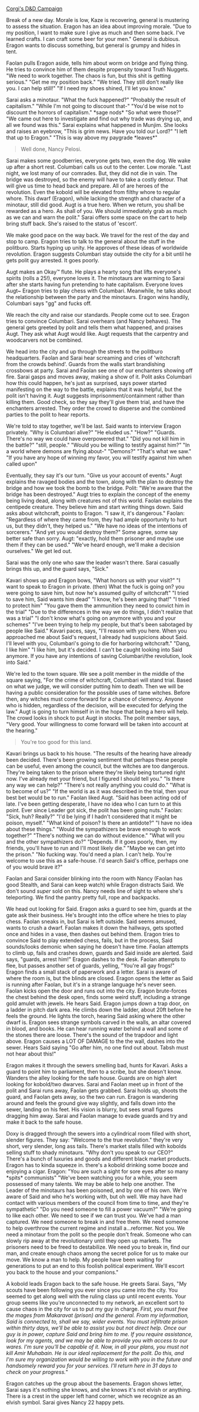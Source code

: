 ---
---

[Corgi's D&D Campaign](/games/corgi)

Break of a new day. Morale is low, Kaze is recovering, general is mustering to assess the situation. Eragon has an idea about improving morale. "Due to my position, I want to make sure I give as much and then some back. I've learned crafts. I can craft some beer for your men." General is dubious. Eragon wants to discuss something, but general is grumpy and hides in tent.

Faolan pulls Eragon aside, tells him about worm on bridge and flying thing. He tries to convince him of them despite propensity toward Truth Nuggets. "We need to work together. The chaos is fun, but this shit is getting serious." "Get me my position back." "We tried. They still don't really like you. I can help still!" "If I need my shoes shined, I'll let you know."

Sarai asks a minotaur. "What the fuck happened?" "Probably the result of capitalism." "While I'm not going to discount that-" "You'd be wise not to discount the horrors of capitalism." \*sage nods\* "So what were those?" "We came out here to investigate and find out why trade was drying up, and all we found was this." Sarai explains what happened in Munjim. She looks and raises an eyebrow, "This is grim news. Have you told our Lord?" "I left that up to Eragon." "This is way above my paygrade \*leaves\*"

> Well done, Nancy Pelosi.

Sarai makes some goodberries, everyone gets two, even the dog. We wake up after a short rest. Columbari calls us out to the center. Low morale. "Last night, we lost many of our comrades. But, they did not die in vain. The bridge was destroyed, so the enemy will have to take a costly detour. That will give us time to head back and prepare. All of are heroes of the revolution. Even the kobold will be elevated from filthy whore to regular whore. This dwarf (Eragon), while lacking the strength and character of a minotaur, still did good. Augt is a true hero. When we return, you shall be rewarded as a hero. As shall of you. We should immediately grab as much as we can and warn the polit." Sarai offers some space on the cart to help bring stuff back. She's raised to the status of 'escort'.

We make good pace on the way back. We travel for the rest of the day and stop to camp. Eragon tries to talk to the general about the stuff in the politburo. Starts hyping up unity. He approves of these ideas of worldwide revolution. Eragon suggests Columbari stay outside the city for a bit until he gets polit guy arrested. It goes poorly.

Augt makes an Okay™ flute. He plays a hearty song that lifts everyone's spirits (rolls a 25!), everyone loves it. The minotaurs are warming to Sarai after she starts having fun pretending to hate capitalism. Everyone loves Augt~ Eragon tries to play chess with Columbari. Meanwhile, he talks about the relationship between the party and the minotaurs. Eragon wins handily, Columbari says "gg" and fucks off.

We reach the city and raise our standards. People come out to see. Eragon tries to convince Columbari. Sarai overhears (and Nancy behaves). The general gets greeted by polit and tells them what happened, and praises Augt. They ask what Augt would like. Augt requests that the carpentry and woodcarvers not be combined.

We head into the city and up through the streets to the politburo headquarters. Faolan and Sarai hear screaming and cries of 'witchcraft from the crowds behind'. Guards from the walls start brandishing crossbows at party. Sarai and Faolan see one of our enchanters showing off fire. Sarai gasps and moves away, making a show of it. Polit asks Columbari how this could happen, he's just as surprised, says power started manifesting on the way to the battle, explains that it was helpful, but the polit isn't having it. Augt suggests imprisonment/containment rather than killing them. Good check, so they say they'll give them trial, and have the enchanters arrested. They order the crowd to disperse and the combined parties to the polit to hear reports.

We're told to stay together, we'll be last. Said wants to interview Eragon privately. "Why is Columbari alive?" "He eluded us." "How?" "Guards. There's no way we could have overpowered that." "Did you not kill him in the battle?" "still, people." "Would you be willing to testify against him?" "In a world where demons are flying about-" "Demons?" "That's what we saw." "If you have any hope of winning my favor, you will testify against him when called upon"

Eventually, they say it's our turn. "Give us your account of events." Augt explains the ravaged bodies and the town, along with the plan to destroy the bridge and how we took the bomb to the bridge. Polit: "We're aware that the bridge has been destroyed." Augt tries to explain the concept of the enemy being living dead, along with creatures not of this world. Faolan explains the centipede creature. They believe him and start writing things down. Said asks about witchcraft, points to Eragon. "I saw it, it's dangerous." Faolan: "Regardless of where they came from, they had ample opportunity to hurt us, but they didn't, they helped us." "We have no ideas of the intentions of sorcerers." "And yet you would destroy them?" Some agree, some say better safe than sorry. Augt: "exactly, hold them prisoner and maybe use them if they can be used." "We've heard enough, we'll make a decision ourselves." We get led out.

Sarai was the only one who saw the leader wasn't there. Sarai casually brings this up, and the guard says, "Sick."

Kavari shows up and Eragon bows, "What honors us with your visit?" "I want to speak to Eragon in private. (then) What the fuck is going on? you were going to save him, but now he's assumed guilty of witchcraft" "I tried to save him, Said wants him dead" "I know, he's been arguing that!" "I tried to protect him" "You gave them the ammunition they need to convict him in the trial" "Due to the differences in the way we do things, I didn't realize that was a trial" "I don't know what's going on anymore with you and your schemes" "I've been trying to help my people, but that's been sabotaged by people like Said." Kavari paces, says, "I'll reason with you here. When you approached me about Said's request, I already had suspicions about Said. I'll level with you, Columbari's going to die for harboring witchcraft." "Dang, I like him" "I like him, but it's decided. I can't be caught looking into Said anymore. If you have any intentions of saving Columbari/the revolution, look into Said."

We're led to the town square. We see a polit member in the middle of the square saying, "For the crime of witchcraft, Columbari will stand trial. Based on what we judge, we will consider putting him to death. Then we will be having a public consideration for the possible uses of tame witches. Before then, any witches must come forward for a chance of clemency. Anyone who is hidden, regardless of the decision, will be executed for defying the law." Augt is going to turn himself in in the hope that being a hero will help. The crowd looks in shock to put Augt in stocks. The polit member says, "Very good. Your willingness to come forward will be taken into account at the hearing."

> You're too good for this land.

Kavari brings us back to his house. "The results of the hearing have already been decided. There's been growing sentiment that perhaps these people can be useful, even among the council, but the witches are too dangerous. They're being taken to the prison where they're likely being tortured right now. I've already met your friend, but I figured I should tell you." "Is there any way we can help?" "There's not really anything you could do." "What is to become of us?" "If the world is as it was described in the trial, then your best bet would be to run." Faolan liked Augt. "Said has been acting odd of late. I've been getting desperate, I have no idea who I can turn to at this point. Ever since Leader got sick, the polit has been going nuts." Faolan: "Sick, huh? Really?" "I'd be lying if I hadn't considered that it might be poison, myself." "What kind of poison? Is there an antidote?" "I have no idea about these things." "Would the sympathizers be brave enough to work together?" "There's nothing we can do without evidence." "What will you and the other sympathizers do?" "Depends. If it goes poorly, then, my friends, you'll have to run and I'll most likely die." "Maybe we can get into the prison." "No fucking way. You'd need a plan. I can't help. You're welcome to use this as a safe-house. I'd search Said's office, perhaps one of you would brave it?"

Faolan and Sarai consider blinking into the room with Nancy (Faolan has good Stealth, and Sarai can keep watch) while Eragon distracts Said. We don't sound *super* sold on this. Nancy needs line of sight to where she's teleporting. We find the pantry pretty full, rope and backpacks.

We head out looking for Said. Eragon asks a guard to see him, guards at the gate ask their business. He's brought into the office where he tries to play chess. Faolan sneaks in, but Sarai is left outside. Said seems amused, wants to crush a dwarf. Faolan makes it down the hallways, gets spotted once and hides in a vase, then dashes out behind them. Eragon tries to convince Said to play extended chess, fails, but in the process, Said sounds/looks demonic when saying he doesn't have time. Faolan attempts to climb up, fails and crashes down, guards and Said inside are alerted. Said says, "guards, arrest him!" Eragon dashes to the desk. Faolan attempts to flee, but passes another set of guards, yelling, "You're all gay frogs!" Eragon finds a small stack of paperwork and a letter. Sarai is aware of where the room is, but the blinds are closed. Eragon opens the letter as Said is running after Faolan, but it's in a strange language he's never seen. Faolan kicks open the door and runs out into the city. Eragon brute-forces the chest behind the desk open, finds some weird stuff, including a strange gold amulet with jewels. He hears Said. Eragon jumps down a trap door, on a ladder in pitch dark area. He climbs down the ladder, about 20ft before he feels the ground. He lights the torch, hearing Said asking where the other dwarf is. Eragon sees strange symbols carved in the walls, an altar covered in blood, and books. He can hear running water behind a wall and some of the stones there are loose. There's the sound of the trapdoor and light above. Eragon causes a LOT OF DAMAGE to the the wall, dashes into the sewer. Hears Said saying "Go after him, no one find out about. Tabsh must not hear about this!"

Eragon makes it through the sewers smelling bad, hunts for Kavari. Asks a guard to point him to parliament, then to a scribe, but she doesn't know. Wanders the alley looking for the safe house. Guards are on high alert looking for kobold/two dwarves. Sarai and Faolan meet up in front of the polit and Sarai runs away, Faolan gets grabbed. Sarai holds up, shoots the guard, and Faolan gets away, so the two can run. Eragon is wandering around and feels the ground give way slightly, and falls down into the sewer, landing on his feet. His vision is blurry, but sees small figures dragging him away. Sarai and Faolan manage to evade guards and try and make it back to the safe house.

Doxy is dragged through the sewers into a cylindrical room filled with short, slender figures. They say: "Welcome to the true revolution." they're very short, very slender, long ass tails. There's market stalls filled with kobolds selling stuff to shady minotaurs. "Why don't you speak to our CEO?" There's a bunch of luxuries and goods and different black market products. Eragon has to kinda squeeze in. there's a kobold drinking some booze and enjoying a cigar. Eragon: "You are such a sight for sore eyes after so many \*spits\* communists" "We've been watching you for a while, you seem possessed of many talents. We may be able to help one another. The Leader of the minotaurs has been poisoned, and by one of his own. We're aware of Said and who he's working with, but oh well. We may have had contact with various members of the council from time to time, and they're sympathetic" "Do you need someone to fill a power vacuum?" "We're going to like each other. We need to see if we can trust you. We've had a man captured. We need someone to break in and free them. We need someone to help overthrow the current regime and install a...reformer. Not you. We need a minotaur from the polit so the people don't freak. Someone who can slowly rip away at the revolutionary until they open up markets. The prisoners need to be freed to destabilize. We need you to break in, find our man, and create enough chaos among the secret police for us to make our move. We know a man to help. My people have been waiting for generations to put an end to this foolish political experiment. We'll escort you back to the house and your companions."

A kobold leads Eragon back to the safe house. He greets Sarai. Says, "My scouts have been following you ever since you came into the city. You seemed to get along well with the ruling class up until recent events. Your group seems like you're unconnected to my network, an excellent sort to cause chaos in the city for us to put my guy in charge. *First, you must free the mages from Makaravat (prison) and the general. From my information, Said is connected to, shall we say, wider events. You must infiltrate prison within thirty days, we'll be able to assist you but not direct help. Once our guy is in power, capture Said and bring him to me. If you require assistance, look for my agents, and we may be able to provide you with access to our wares. I'm sure you'll be capable of it. Now, in all your plans, you must not kill Amir Muhabain. He is our ideal replacement for the polit. Do this, and I'm sure my organization would be willing to work with you in the future and handsomely reward you for your services. I'll return here in 31 days to check on your progress.*"

Eragon catches up the group about the basements. Eragon shows letter, Sarai says it's nothing she knows, and she knows it's not elvish or anything. There is a crest in the upper left hand corner, which we recognize as an elvish symbol. Sarai gives Nancy 22 happy pets.
